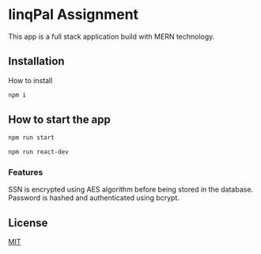 # linqPal Assignment

This app is a full stack application build with MERN technology. 

## Installation

How to install 

```bash
npm i
```
## How to start the app

```bash
npm run start
```
```bash
npm run react-dev
```
### Features

SSN is encrypted using AES algorithm before being stored in the database.
Password is hashed and authenticated using bcrypt.

## License
[MIT](https://choosealicense.com/licenses/mit/)